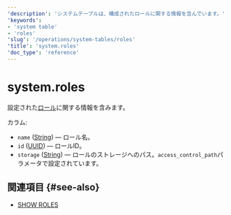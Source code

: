 ```yaml
---
'description': 'システムテーブルは、構成されたロールに関する情報を含んでいます。'
'keywords':
- 'system table'
- 'roles'
'slug': '/operations/system-tables/roles'
'title': 'system.roles'
'doc_type': 'reference'
---
```



# system.roles

設定された[ロール](../../guides/sre/user-management/index.md#role-management)に関する情報を含みます。

カラム:

- `name` ([String](../../sql-reference/data-types/string.md)) — ロール名。
- `id` ([UUID](../../sql-reference/data-types/uuid.md)) — ロールID。
- `storage` ([String](../../sql-reference/data-types/string.md)) — ロールのストレージへのパス。`access_control_path`パラメータで設定されています。

## 関連項目 {#see-also}

- [SHOW ROLES](/sql-reference/statements/show#show-roles)
